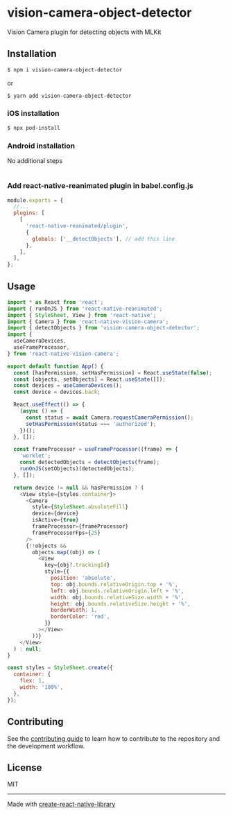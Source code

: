 # vision-camera-object-detector

Vision Camera plugin for detecting objects with MLKit

## Installation

```bash
$ npm i vision-camera-object-detector
```

or

```bash
$ yarn add vision-camera-object-detector
```

### iOS installation

```bash
$ npx pod-install
```

### Android installation

No additional steps

#

### Add react-native-reanimated plugin in babel.config.js

```js
module.exports = {
  //...
  plugins: [
    [
      'react-native-reanimated/plugin',
      {
        globals: ['__detectObjects'], // add this line
      },
    ],
  ],
};
```

## Usage

```js
import * as React from 'react';
import { runOnJS } from 'react-native-reanimated';
import { StyleSheet, View } from 'react-native';
import { Camera } from 'react-native-vision-camera';
import { detectObjects } from 'vision-camera-object-detector';
import {
  useCameraDevices,
  useFrameProcessor,
} from 'react-native-vision-camera';

export default function App() {
  const [hasPermission, setHasPermission] = React.useState(false);
  const [objects, setObjects] = React.useState([]);
  const devices = useCameraDevices();
  const device = devices.back;

  React.useEffect(() => {
    (async () => {
      const status = await Camera.requestCameraPermission();
      setHasPermission(status === 'authorized');
    })();
  }, []);

  const frameProcessor = useFrameProcessor((frame) => {
    'worklet';
    const detectedObjects = detectObjects(frame);
    runOnJS(setObjects)(detectedObjects);
  }, []);

  return device != null && hasPermission ? (
    <View style={styles.container}>
      <Camera
        style={StyleSheet.absoluteFill}
        device={device}
        isActive={true}
        frameProcessor={frameProcessor}
        frameProcessorFps={25}
      />
      {!!objects &&
        objects.map((obj) => (
          <View
            key={obj?.trackingId}
            style={{
              position: 'absolute',
              top: obj.bounds.relativeOrigin.top + '%',
              left: obj.bounds.relativeOrigin.left + '%',
              width: obj.bounds.relativeSize.width + '%',
              height: obj.bounds.relativeSize.height + '%',
              borderWidth: 1,
              borderColor: 'red',
            }}
          ></View>
        ))}
    </View>
  ) : null;
}

const styles = StyleSheet.create({
  container: {
    flex: 1,
    width: '100%',
  },
});
```

## Contributing

See the [contributing guide](CONTRIBUTING.md) to learn how to contribute to the repository and the development workflow.

## License

MIT

---

Made with [create-react-native-library](https://github.com/callstack/react-native-builder-bob)
